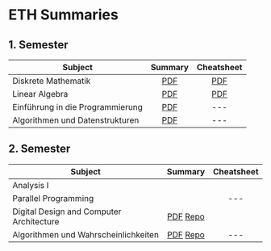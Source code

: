# ETH Summaries

## 1. Semester

Subject | Summary | Cheatsheet
------ | :------: | :------:
Diskrete Mathematik | [PDF](/Summaries/diskMat_summary_small.pdf) | [PDF](/Cheatsheets/diskMat_cheatsheet_small.pdf)
Linear Algebra | [PDF](/Summaries/linAlg_summary_small.pdf) | [PDF](/Cheatsheets/linAlg_cheatsheet_small.pdf)
Einführung in die Programmierung | [PDF](/Summaries/eprog_summary_small.pdf) | ---
Algorithmen und Datenstrukturen | [PDF](/Summaries/and_summary_small.pdf) | ---

## 2. Semester

Subject | Summary | Cheatsheet
------ | :------: | :------:
Analysis I | |
Parallel Programming | | ---
Digital Design and Computer Architecture | [PDF](https://github.com/DannyCamenisch/digitech_summary/releases/latest/download/digitech_summary.pdf) [Repo](https://github.com/DannyCamenisch/digitech_summary) |
Algorithmen und Wahrscheinlichkeiten | [PDF](https://github.com/DannyCamenisch/anw_summary/releases/latest/download/anw_summary.pdf) [Repo](https://github.com/DannyCamenisch/anw_summary) | ---
